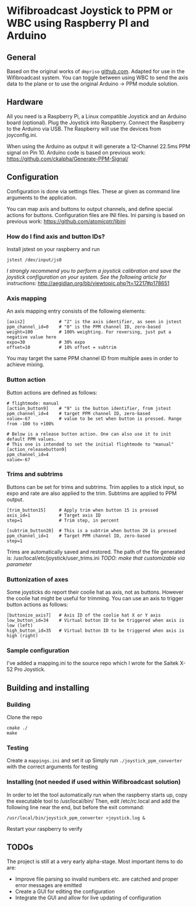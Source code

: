 Wifibroadcast Joystick to PPM or WBC using Raspberry PI and Arduino
=========

## General
Based on the original works of `dmpriso` [github.com](https://github.com/dmpriso/joystick_to_ppm).
Adapted for use in the Wifibroadcast system. You can toggle between using WBC to send the axis data to the plane or to use the original Arduino -> PPM module solution.

## Hardware
All you need is a Raspberry Pi, a Linux compatible Joystick and an Arduino board (optional).
Plug the Joystick into Raspberry. Connect the Raspberry to the Arduino via USB. 
The Raspberry will use the devices from joyconfig.ini.

When using the Arduino as output it will generate a 12-Channel 22.5ms PPM signal on Pin 10.
Arduino code is based on previous work: https://github.com/ckalpha/Generate-PPM-Signal/

## Configuration
Configuration is done via settings files.
These ar given as command line arguments to the application.

You can map axis and buttons to output channels, and define special actions for buttons.
Configuration files are INI files. Ini parsing is based on previous work: https://github.com/atomicptr/libini

### How do I find axis and button IDs?
Install jstest on your raspberry and run
```
jstest /dev/input/js0
```

*I strongly recommend you to perform a joystick calibration and save the joystick configuration on your system. See the following article for instructions:*
http://aegidian.org/bb/viewtopic.php?t=12217#p178651

### Axis mapping
An axis mapping entry consists of the following elements:

```
[axis2]             # "2" is the axis identifier, as seen in jstest
ppm_channel_id=0    # "0" is the PPM channel ID, zero-based
weight=100          # 100% weighting. For reversing, just put a negative value here
expo=30             # 30% expo
offset=10           # 10% offset = subtrim
```

You may target the same PPM channel ID from multiple axes in order to achieve mixing.

### Button action
Button actions are defined as follows:

```
# flightmode: manual
[action_button9]    # "9" is the button identifier, from jstest
ppm_channel_id=4    # target PPM channel ID, zero-based
value=-67           # value to be set when button is pressed. Range from -100 to +100%

# Below is a release button action. One can also use it to init default PPM values.
# This one is intended to set the initial flightmode to "manual"
[action_releasebutton9]
ppm_channel_id=4
value=-67
```

### Trims and subtrims
Buttons can be set for trims and subtrims.
Trim applies to a stick input, so expo and rate are also applied to the trim.
Subtrims are applied to PPM output.

```
[trim_button15]		# Apply trim when button 15 is pressed
axis_id=1			# Target axis ID 
step=1				# Trim step, in percent

[subtrim_button20]	# This is a subtrim when button 20 is pressed
ppm_channel_id=1	# Target PPM channel ID, zero-based
step=1
``` 

Trims are automatically saved and restored. The path of the file generated is:
/usr/local/etc/joystick/user_trims.ini *TODO: make that customizable via parameter*

### Buttonization of axes
Some joysticks do report their coolie hat as axis, not as buttons. 
However the coolie hat might be useful for trimming. 
You can use an axis to trigger button actions as follows:

```
[buttonize_axis7]	# Axis ID of the coolie hat X or Y axis
low_button_id=34	# Virtual button ID to be triggered when axis is low (left)
high_button_id=35	# Virtual button ID to be triggered when axis is high (right)
```

### Sample configuration
I've added a mapping.ini to the source repo which I wrote for the Saitek X-52 Pro Joystick.

## Building and installing

### Building
Clone the repo

```
cmake ./
make
```

### Testing
Create a `mappings.ini` and set it up
Simply run `./joystick_ppm_converter` with the correct arguments for testing

### Installing (not needed if used within Wifibroadcast solution)
In order to let the tool automatically run when the raspberry starts up, copy the executable tool to /usr/local/bin/
Then, edit /etc/rc.local and add the following line near the end, but before the exit command:
```
/usr/local/bin/joystick_ppm_converter >joystick.log &
```

Restart your raspberry to verify

## TODOs
The project is still at a very early alpha-stage.
Most important items to do are:

* Improve file parsing so invalid numbers etc. are catched and proper error messages are emitted
* Create a GUI for editing the configuration
* Integrate the GUI and allow for live updating of configuration


